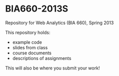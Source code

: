 BIA660-2013S
============

Repository for Web Analytics (BIA 660), Spring 2013

This repository holds:

- example code
- slides from class
- course documents
- descriptions of assignments

This will also be where you submit your work!